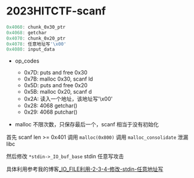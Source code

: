 # 2023HITCTF-scanf

```c
0x4060: chunk_0x30_ptr
0x4068: getchar
0x4070: chunk_0x20_ptr
0x4078: 任意地址写'\x00'
0x4080: input_data
```

- op_codes
  - 0x7D: puts and free 0x30
  - 0x7B: malloc 0x30, scanf ld
  - 0x5D: puts and free 0x20
  - 0x5B: malloc 0x20, scanf d
  - 0x2A: 读入一个地址，该地址写'\x00'
  - 0x28: 4068 getchar()
  - 0x29: 4068 putchar()

- malloc 不限次数，只保存最后一个，scanf 相当于没有初始化

首先 scanf len >= 0x401 调用 `malloc(0x800)` 调用 `malloc_consolidate` 泄漏 libc

然后修改 `*stdin->_IO_buf_base` stdin 任意写攻击

具体利用参考我的博客<a href="https://sev1n75.github.io/2023/04/04/explpot_IO-FILE/#2-3-4-修改-stdin-任意地址写">_IO_FILE利用-2-3-4-修改-stdin-任意地址写</a>

